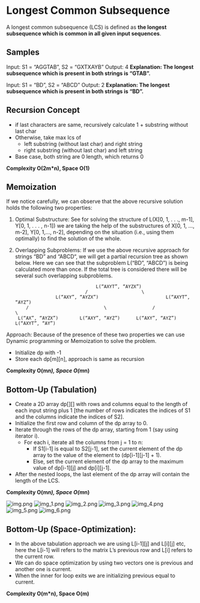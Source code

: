 # Longest Common Subsequence

A longest common subsequence (LCS) is defined as __the longest subsequence which is common in all given input sequences__.

## Samples
Input: S1 = “AGGTAB”, S2 = “GXTXAYB”
Output: 4
**Explanation: The longest subsequence which is present in both strings is “GTAB”.**

Input: S1 = “BD”, S2 = “ABCD”
Output: 2
**Explanation: The longest subsequence which is present in both strings is “BD”.**

## Recursion Concept

* if last characters are same, recursively calculate 1 + substring without last char
* Otherwise, take max lcs of 
  * left substring (without last char) and right string
  * right substring (without last char) and left string
* Base case, both string are 0 length, which returns 0

__Complexity O(2m*n), Space O(1)__

## Memoization
If we notice carefully, we can observe that the above recursive solution holds the following two properties:

1. Optimal Substructure:
   See for solving the structure of L(X[0, 1, . . ., m-1], Y[0, 1, . . . , n-1]) we are taking the help of the substructures of X[0, 1, …, m-2], Y[0, 1,…, n-2], depending on the situation (i.e., using them optimally) to find the solution of the whole.

2. Overlapping Subproblems:
   If we use the above recursive approach for strings “BD” and “ABCD“, we will get a partial recursion tree as shown below. Here we can see that the subproblem L(“BD”, “ABCD”) is being calculated more than once. If the total tree is considered there will be several such overlapping subproblems.

                                     L(“AXYT”, “AYZX”)
                                 /                    \
                      L(“AXY”, “AYZX”)                         L(“AXYT”, “AYZ”)
           /                            \                 /                      \
        L(“AX”, “AYZX”)        L(“AXY”, “AYZ”)      L(“AXY”, “AYZ”)  L(“AXYT”, “AY”)

Approach: Because of the presence of these two properties we can use Dynamic programming or Memoization to solve the problem. 

* Initialize dp with -1
* Store each dp[m][n], approach is same as recursion

__Complexity O(m*n), Space O(m*n)__

## Bottom-Up (Tabulation)
* Create a 2D array dp[][] with rows and columns equal to the length of each input string plus 1 [the number of rows indicates the indices of S1 and the columns indicate the indices of S2].
* Initialize the first row and column of the dp array to 0.
* Iterate through the rows of the dp array, starting from 1 (say using iterator i). 
  * For each i, iterate all the columns from j = 1 to n:
    * If S1[i-1] is equal to S2[j-1], set the current element of the dp array to the value of the element to (dp[i-1][j-1] + 1).
    * Else, set the current element of the dp array to the maximum value of dp[i-1][j] and dp[i][j-1].
* After the nested loops, the last element of the dp array will contain the length of the LCS.

__Complexity O(m*n), Space O(m*n)__

![img.png](img.png)
![img_1.png](img_1.png)
![img_2.png](img_2.png)
![img_3.png](img_3.png)
![img_4.png](img_4.png)
![img_5.png](img_5.png)
![img_6.png](img_6.png)

## Bottom-Up (Space-Optimization):
* In the above tabulation approach we are using L[i-1][j] and L[i][j] etc, here the L[i-1] will refers to the matrix L’s previous row and L[i] refers to the current row.
* We can do space optimization by using two vectors one is previous and another one is current.
* When the inner for loop exits we are initializing previous equal to current.

__Complexity O(m*n), Space O(m)__
